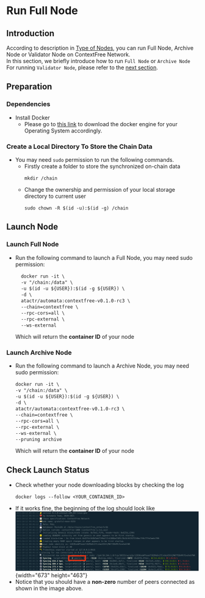 # Run Full Node
## Introduction
According to description in [Type of Nodes](./node-type.md), you can run Full Node, Archive Node or Validator Node on ContextFree Network.<br>
In this section, we briefly introduce how to run `Full Node` or `Archive Node`<br>
For running `Validator Node`, please refer to the [next section](./run-validator.md).

## Preparation
### Dependencies
- Install Docker
  - Please go to [this link](https://docs.docker.com/get-docker/) to download the docker engine for your Operating System accordingly.
### Create a Local Directory To Store the Chain Data
- You may need `sudo` permission to run the following commands.
  - Firstly create a folder to store the synchronized on-chain data
    ```
    mkdir /chain
    ```
  - Change the ownership and permission of your local storage directory to current user
    ```
    sudo chown -R $(id -u):$(id -g) /chain
    ```
## Launch Node
### Launch Full Node
- Run the following command to launch a Full Node, you may need sudo permission:
  ```
    docker run -it \
    -v "/chain:/data" \
    -u $(id -u ${USER}):$(id -g ${USER}) \
    -d \
    atactr/automata:contextfree-v0.1.0-rc3 \
    --chain=contextfree \
    --rpc-cors=all \
    --rpc-external \
    --ws-external
  ```
  Which will return the **container ID** of your node

### Launch Archive Node
- Run the following command to launch a Archive Node, you may need sudo permission:
    ```
    docker run -it \
    -v "/chain:/data" \
    -u $(id -u ${USER}):$(id -g ${USER}) \
    -d \
    atactr/automata:contextfree-v0.1.0-rc3 \
    --chain=contextfree \
    --rpc-cors=all \
    --rpc-external \
    --ws-external \
    --pruning archive
    ```
  Which will return the **container ID** of your node

## Check Launch Status
- Check whether your node downloading blocks by checking the log
  ```
  docker logs --follow <YOUR_CONTAINER_ID>
  ```
- If it works fine, the beginning of the log should look like<br>
  ![](../../assets/canaryimg/node_logs.png){width="673" height="463"}<br>
- Notice that you should have a **non-zero** number of peers connected as shown in the image above.
